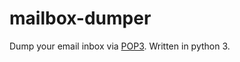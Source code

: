 mailbox-dumper
==============

Dump your email inbox via [POP3](https://tools.ietf.org/html/rfc1939).
Written in python 3.
